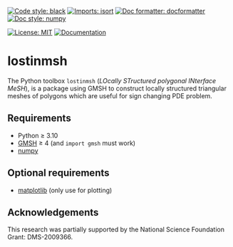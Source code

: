 [![Code style: black](https://img.shields.io/badge/code%20style-black-000000.svg)](https://github.com/psf/black)
[![Imports: isort](https://img.shields.io/badge/%20imports-isort-%231674b1?style=flat&labelColor=ef8336)](https://pycqa.github.io/isort/)
[![Doc formatter: docformatter](https://img.shields.io/badge/%20formatter-docformatter-fedcba.svg)](https://github.com/PyCQA/docformatter)
[![Doc style: numpy](https://img.shields.io/badge/%20style-numpy-459db9.svg)](https://numpydoc.readthedocs.io/en/latest/format.html)

[![License: MIT](https://img.shields.io/github/license/zmoitier/lostinmsh)](https://github.com/zmoitier/lostinmsh/blob/main/LICENSE)
[![Documentation](https://github.com/zmoitier/lostinmsh/actions/workflows/docs.yaml/badge.svg)](https://zmoitier.github.io/lostinmsh)

# lostinmsh

The Python toolbox `lostinmsh` (_LOcally STructured polygonal INterface MeSH_), is a package using GMSH to construct locally structured triangular meshes of polygons which are useful for sign changing PDE problem.

## Requirements

- Python ≥ 3.10
- [GMSH](https://gmsh.info) ≥ 4 (and `import gmsh` must work)
- [numpy](https://github.com/numpy/numpy)

## Optional requirements

- [matplotlib](https://github.com/matplotlib/matplotlib) (only use for plotting)

## Acknowledgements

This research was partially supported by the National Science Foundation Grant: DMS-2009366.
